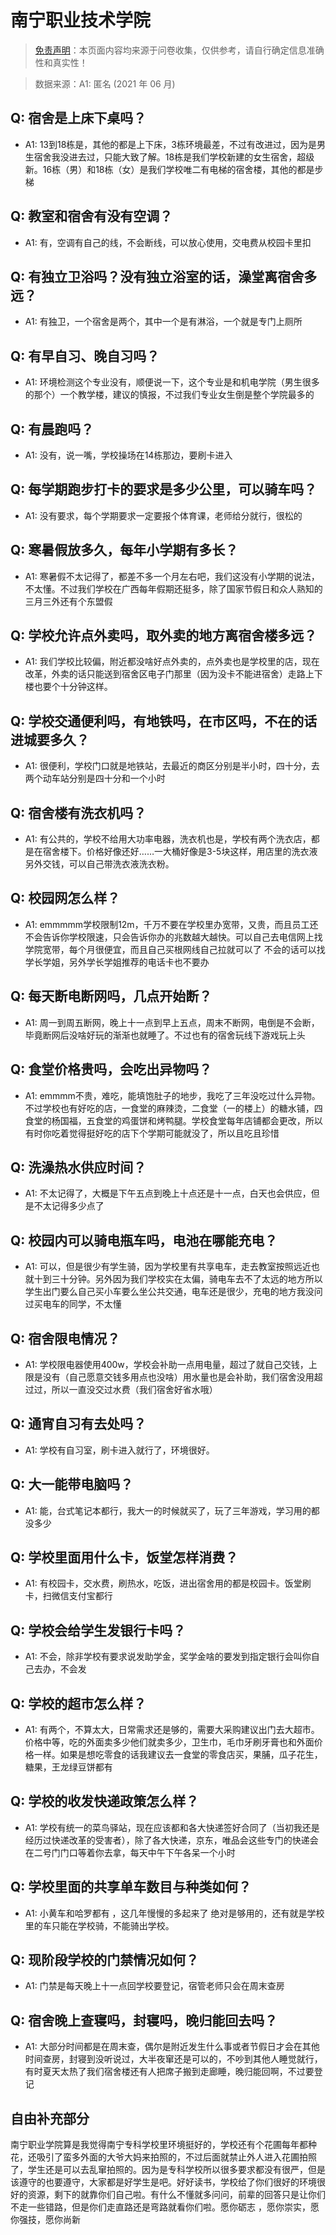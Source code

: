 # 南宁职业技术学院

> [免责声明](https://colleges.chat/#_3)：本页面内容均来源于问卷收集，仅供参考，请自行确定信息准确性和真实性！

> 数据来源：A1: 匿名 (2021 年 06 月)

## Q: 宿舍是上床下桌吗？

- A1: 13到18栋是，其他的都是上下床，3栋环境最差，不过有改进过，因为是男生宿舍我没进去过，只能大致了解。18栋是我们学校新建的女生宿舍，超级新。16栋（男）和18栋（女）是我们学校唯二有电梯的宿舍楼，其他的都是步梯

## Q: 教室和宿舍有没有空调？

- A1: 有，空调有自己的线，不会断线，可以放心使用，交电费从校园卡里扣

## Q: 有独立卫浴吗？没有独立浴室的话，澡堂离宿舍多远？

- A1: 有独卫，一个宿舍是两个，其中一个是有淋浴，一个就是专门上厕所

## Q: 有早自习、晚自习吗？

- A1: 环境检测这个专业没有，顺便说一下，这个专业是和机电学院（男生很多的那个）一个教学楼，建议的慎报，不过我们专业女生倒是整个学院最多的

## Q: 有晨跑吗？

- A1: 没有，说一嘴，学校操场在14栋那边，要刷卡进入

## Q: 每学期跑步打卡的要求是多少公里，可以骑车吗？

- A1: 没有要求，每个学期要求一定要报个体育课，老师给分就行，很松的

## Q: 寒暑假放多久，每年小学期有多长？

- A1: 寒暑假不太记得了，都差不多一个月左右吧，我们这没有小学期的说法，不太懂。不过我们学校在广西每年假期还挺多，除了国家节假日和众人熟知的三月三外还有个东盟假

## Q: 学校允许点外卖吗，取外卖的地方离宿舍楼多远？

- A1: 我们学校比较偏，附近都没啥好点外卖的，点外卖也是学校里的店，现在改革，外卖的话只能送到宿舍区电子门那里（因为没卡不能进宿舍）走路上下楼也要个十分钟这样。

## Q: 学校交通便利吗，有地铁吗，在市区吗，不在的话进城要多久？

- A1: 很便利，学校门口就是地铁站，去最近的商区分别是半小时，四十分，去两个动车站分别是四十分和一个小时

## Q: 宿舍楼有洗衣机吗？

- A1: 有公共的，学校不给用大功率电器，洗衣机也是，学校有两个洗衣店，都是在宿舍楼下。价格好像还好……一大桶好像是3-5块这样，用店里的洗衣液另外交钱，可以自己带洗衣液洗衣粉。

## Q: 校园网怎么样？

- A1: emmmmm学校限制12m，千万不要在学校里办宽带，又贵，而且员工还不会告诉你学校限速，只会告诉你办的兆数越大越快。可以自己去电信网上找学院宽带，每个月很便宜，而且自己买根网线自己拉就可以了 不会的话可以找学长学姐，另外学长学姐推荐的电话卡也不要办

## Q: 每天断电断网吗，几点开始断？

- A1: 周一到周五断网，晚上十一点到早上五点，周末不断网，电倒是不会断，毕竟断网后没啥好玩的渐渐也就睡了。不过也有的宿舍玩线下游戏玩上头

## Q: 食堂价格贵吗，会吃出异物吗？

- A1: emmmm不贵，难吃，能填饱肚子的地步，我吃了三年没吃过什么异物。不过学校也有好吃的店，一食堂的麻辣烫，二食堂（一的楼上）的糖水铺，四食堂的杨国福，五食堂的鸡蛋饼和烤鸭腿。学校食堂每年店铺都会更改，所以有时你吃着觉得挺好吃的店下个学期可能就没了，所以且吃且珍惜

## Q: 洗澡热水供应时间？

- A1: 不太记得了，大概是下午五点到晚上十点还是十一点，白天也会供应，但是不太记得多少点了

## Q: 校园内可以骑电瓶车吗，电池在哪能充电？

- A1: 可以，但是很少有学生骑，因为学校里有共享电车，走去教室按照远近也就十到三十分钟。另外因为我们学校实在太偏，骑电车去不了太远的地方所以学生出门要么自己买小车要么坐公共交通，电车还是很少，充电的地方我没问过买电车的同学，不太懂

## Q: 宿舍限电情况？

- A1: 学校限电器使用400w，学校会补助一点用电量，超过了就自己交钱，上限是没有（自己愿意交钱多用点也没啥）用水量也是会补助，我们宿舍没用超过过，所以一直没交过水费（我们宿舍好省水哦）

## Q: 通宵自习有去处吗？

- A1: 学校有自习室，刷卡进入就行了，环境很好。

## Q: 大一能带电脑吗？

- A1: 能，台式笔记本都行，我大一的时候就买了，玩了三年游戏，学习用的都没多少

## Q: 学校里面用什么卡，饭堂怎样消费？

- A1: 有校园卡，交水费，刷热水，吃饭，进出宿舍用的都是校园卡。饭堂刷卡，扫微信支付宝都行

## Q: 学校会给学生发银行卡吗？

- A1: 不会，除非学校有要求说发助学金，奖学金啥的要发到指定银行会叫你自己去办，不会发

## Q: 学校的超市怎么样？

- A1: 有两个，不算太大，日常需求还是够的，需要大采购建议出门去大超市。价格中等，吃的外面卖多少他们就卖多少，卫生巾，毛巾牙刷牙膏也和外面价格一样。如果是想吃零食的话我建议去一食堂的零食店买，果脯，瓜子花生，糖果，王龙绿豆饼都有

## Q: 学校的收发快递政策怎么样？

- A1: 学校有统一的菜鸟驿站，现在应该都和各大快递签好合同了（当初我还是经历过快递改革的受害者），除了各大快递，京东，唯品会这些专门的快递会在二号门门口等着你去拿，每天中午下午各呆一个小时

## Q: 学校里面的共享单车数目与种类如何？

- A1: 小黄车和哈罗都有 ，这几年慢慢的多起来了 绝对是够用的，还有就是学校里的车只能在学校骑，不能骑出学校。

## Q: 现阶段学校的门禁情况如何？

- A1: 门禁是每天晚上十一点回学校要登记，宿管老师只会在周末查房

## Q: 宿舍晚上查寝吗，封寝吗，晚归能回去吗？

- A1: 大部分时间都是在周末查，偶尔是附近发生什么事或者节假日才会在其他时间查房，封寝到没听说过，大半夜窜还是可以的，不吵到其他人睡觉就行，有时夏天太热了我们宿舍楼还有人把席子搬到走廊睡，晚归能回啊，不过要登记

## 自由补充部分

南宁职业学院算是我觉得南宁专科学校里环境挺好的，学校还有个花圃每年都种花，还吸引了蛮多外面的大爷大妈来拍照的，不过后面就禁止外人进入花圃拍照了，学生还是可以去乱窜拍照的。因为是专科学校所以很多要求都没有很严，但是该遵守的也要遵守，大家都是好学生是吧。好好读书，学校给了你们很好的环境很好的资源，剩下的就靠你们自己啦。有什么不懂就多问问，前辈的回答只是让你们不走一些错路，但是你们走直路还是弯路就看你们啦。愿你砺志 ，愿你崇实，愿你强技，愿你尚新